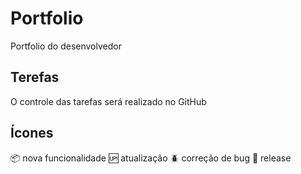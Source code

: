 # Portfolio
Portfolio do desenvolvedor

## Terefas
O controle das tarefas será realizado no GitHub

## Ícones
:package: nova funcionalidade
:up: atualização
:beetle: correção de bug
:checkered_flag: release
